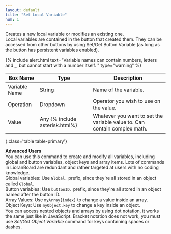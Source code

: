 ```yaml
---
layout: default
title: "Set Local Variable"
num: 1
---
```


Creates a new local variable or modifies an existing one.\
Local variables are contained in the button that created them. They can be accessed from other buttons by using Set/Get Button Variable (as long as the button has persistent variables enabled).

{% include alert.html text="Variable names can contain numbers, letters and _, but cannot start with a number itself. " type="warning" %} 

| Box Name | Type | Description | 
|-------|--------|--------
| Variable Name | String | Name of the variable. |
| Operation | Dropdown | Operator you wish to use on the value.|
| Value | Any {% include asterisk.html%} | Whatever you want to set the variable value to. Can contain complex math.
{:class='table table-primary'}

**Advanced Users**\
You can use this command to create and modify all variables, including global and button variables, object keys and array items. Lots of commands in LioranBoard are redundant and rather targeted at users with no coding knowledge.\
Global variables: Use `Global.` prefix, since they're all stored in an object called `Global`.\
Button variables: Use `buttonID.` prefix, since they're all stored in an object named after the button ID.\
Array Values: Use `myArray[index]` to change a value inside an array.\
Object Keys: Use `myObject.key` to change a key inside an object.\
You can access nested objects and arrays by using dot notation, it works the same just like in JavaScript. Bracket notation does not work, you must use *Set/Get Object Variable* command for keys containing spaces or dashes.







